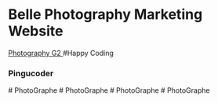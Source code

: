 <body>
    <h1>
        Belle Photography Marketing Website
    </h1>
<a href='https://samarayadi.github.io/Photography.github.io/' target='_blank'>
        Photography G2
        </a>
#Happy Coding
    <h3> Pingucoder </h3>
# PhotoGraphe
# PhotoGraphe
# PhotoGraphe
# PhotoGraphe
